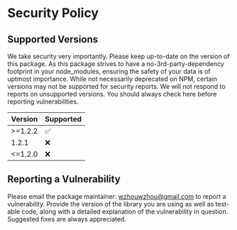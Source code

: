 # Security Policy

## Supported Versions

We take security very importantly. Please keep up-to-date on the version of this package.
As this package strives to have a no-3rd-party-dependency footprint in your node_modules, ensuring the safety of your data is of uptmost importance.
While not necessarily deprecated on NPM, certain versions may not be supported for security reports. We will not respond to reports on unsupported versions.
You should always check here before reporting vulnerabilities.

| Version | Supported          |
| ------- | ------------------ |
| >=1.2.2 | :white_check_mark: |
| 1.2.1   | :x:                |
| <=1.2.0 | :x:                |

## Reporting a Vulnerability

Please email the package maintainer: wzhouwzhou@gmail.com to report a vulnerability.
Provide the version of the library you are using as well as test-able code, along with a detailed explanation of the vulnerability in question.
Suggested fixes are always appreciated.
